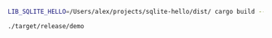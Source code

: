 ```bash
LIB_SQLITE_HELLO=/Users/alex/projects/sqlite-hello/dist/ cargo build --release
```

```
./target/release/demo
```

